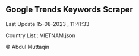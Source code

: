 

## Google Trends Keywords Scraper 
 
Last Update 15-08-2023 , 11:41:33

Country List :
VIETNAM.json



© Abdul Muttaqin 
